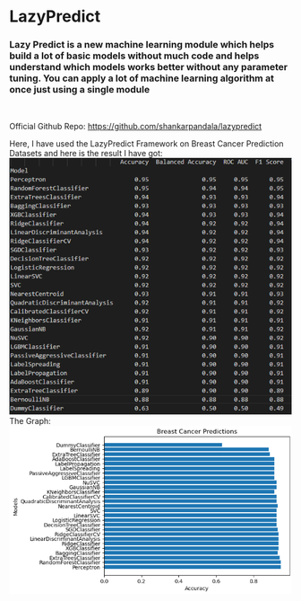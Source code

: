 # LazyPredict
<h3>Lazy Predict is a new machine learning module which helps build a lot of basic models without much code and helps understand which models works better without any parameter tuning. You can apply a lot of machine learning algorithm at once just using a single module</h3><br>

Official Github Repo: https://github.com/shankarpandala/lazypredict

Here, I have used the LazyPredict Framework on Breast Cancer Prediction Datasets and here is the result I have got:
<img src = "list.png"> </img> <br>
The Graph: 
<img src = "graph.png"></img>
